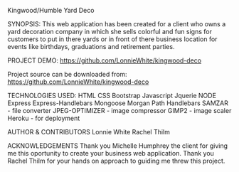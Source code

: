 Kingwood/Humble Yard Deco

SYNOPSIS:
This web application has been created for a client who owns a yard decoration company in which she sells colorful and fun signs for customers to put in there yards or in front of there business location for events like birthdays, graduations and retirement parties. 

PROJECT DEMO:
https://github.com/LonnieWhite/kingwood-deco


Project source can be downloaded from:
https://github.com/LonnieWhite/kingwood-deco

TECHNOLOGIES USED:
HTML
CSS
Bootstrap
Javascript
Jquerie
NODE
Express
Express-Handlebars
Mongoose
Morgan
Path
Handlebars
SAMZAR - file converter
JPEG-OPTIMIZER - image compressor
GIMP2 - image scaler
Heroku - for deployment



AUTHOR & CONTRIBUTORS
Lonnie White
Rachel Thilm

ACKNOWLEDGEMENTS
Thank you Michelle Humphrey the client for giving me this oportunity to create your business web application.
Thank you Rachel Thilm for your hands on approach to guiding me threw this project.
